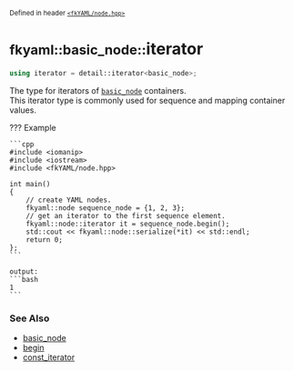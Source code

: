 <small>Defined in header [`<fkYAML/node.hpp>`](https://github.com/fktn-k/fkYAML/blob/develop/include/fkYAML/node.hpp)</small>

# <small>fkyaml::basic_node::</small>iterator

```cpp
using iterator = detail::iterator<basic_node>;
```

The type for iterators of [`basic_node`](index.md) containers.  
This iterator type is commonly used for sequence and mapping container values.  

??? Example

    ```cpp
    #include <iomanip>
    #include <iostream>
    #include <fkYAML/node.hpp>

    int main()
    {
        // create YAML nodes.
        fkyaml::node sequence_node = {1, 2, 3};
        // get an iterator to the first sequence element.
        fkyaml::node::iterator it = sequence_node.begin();
        std::cout << fkyaml::node::serialize(*it) << std::endl;
        return 0;
    };
    ```

    output:
    ```bash
    1
    ```

### **See Also**

* [basic_node](index.md)
* [begin](begin.md)
* [const_iterator](const_iterator.md)
